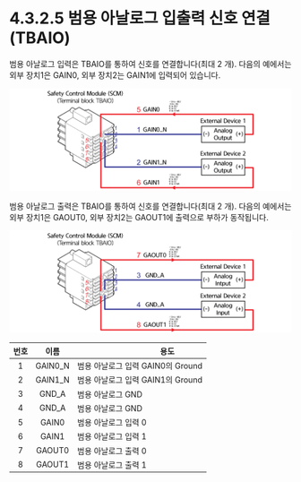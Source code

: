 # 4.3.2.5 범용 아날로그 입출력 신호 연결(TBAIO)

범용 아날로그 입력은 TBAIO를 통하여 신호를 연결합니다(최대 2 개). 다음의 예에서는 외부 장치1은 GAIN0, 외부 장치2는 GAIN1에 입력되어 있습니다.

![그림 34 범용 아날로그 입력 신호 연결(TBAIO)](../../../.gitbook/assets/image115.png)

범용 아날로그 출력은 TBAIO를 통하여 신호를 연결합니다(최대 2 개). 다음의 예에서는 외부 장치1은 GAOUT0, 외부 장치2는 GAOUT1에 출력으로 부하가 동작됩니다.

![그림 35 범용 아날로그 출력 신호 연결(TBAIO)](../../../.gitbook/assets/image116.png)

| **번호** |  **이름**  | 　　　　　　　**용도**            |
| :----: | :------: | ------------------------ |
|    1   | GAIN0\_N | 범용 아날로그 입력 GAIN0의 Ground |
|    2   | GAIN1\_N | 범용 아날로그 입력 GAIN1의 Ground |
|    3   |   GND_A  | 범용 아날로그 GND              |
|    4   |   GND_A  | 범용 아날로그 GND              |
|    5   |   GAIN0  | 범용 아날로그 입력 0             |
|    6   |   GAIN1  | 범용 아날로그 입력 1             |
|    7   |  GAOUT0  | 범용 아날로그 출력 0             |
|    8   |  GAOUT1  | 범용 아날로그 출력 1             |
